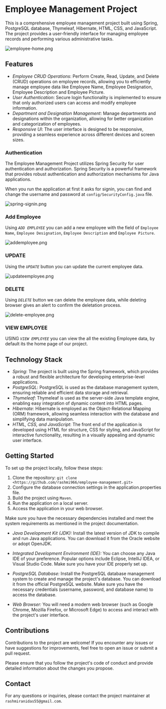 # Employee Management Project

This is a comprehensive employee management project built using Spring, PostgreSQL database, Thymeleaf, Hibernate, HTML, CSS, and JavaScript. The project provides a user-friendly interface for managing employee records and performing various administrative tasks.

![employee-home.png](https://i.postimg.cc/7YH6zJxM/employee-home.png)
## Features

- *Employee CRUD Operations*: Perform Create, Read, Update, and Delete (CRUD) operations on employee records, allowing you to efficiently manage employee data like Employee Name, Employee Designation, Employee Description and Employee Picture.
- *User Authentication*: Secure login functionality is implemented to ensure that only authorized users can access and modify employee information.
- *Department and Designation Management*: Manage departments and designations within the organization, allowing for better organization and categorization of employees.
- *Responsive UI*: The user interface is designed to be responsive, providing a seamless experience across different devices and screen sizes.

### Authentication
The Employee Management Project utilizes Spring Security for user authentication and authorization. Spring Security is a powerful framework that provides robust authentication and authorization mechanisms for Java applications.

When you run the application at first it asks for signin, you can find and change the username and password at `config/SecurityConfig.java` file.

![spring-signin.png](https://i.postimg.cc/DfRgsfwQ/spring-signin.png)

### Add Employee
Using *`ADD EMPLOYEE`* you can add a new employee with the field of `Employee Name`, `Employee Designation`, `Employee Description` and `Employee Picture`.

![addemployee.png](https://i.postimg.cc/T3dFYJ7K/addemployee.png)

### UPDATE
Using the *`UPDATE`* button you can update the current employee data.

![updateemployee.png](https://i.postimg.cc/FHTqfk8D/updateemployee.png)

### DELETE
Using *`DELETE`* button we can delete the employee data, while deleting browser gives an alert to confirm the deletation process.

![delete-employee.png](https://i.postimg.cc/L6fVVdJc/delete-employee.png)

### VIEW EMPLOYEE
USING *`VIEW EMPLOYEE`* you can view the all the existing Employee data, by default its the home page of our project.

## Technology Stack

- *Spring*: The project is built using the Spring framework, which provides a robust and flexible architecture for developing enterprise-level applications.
- *PostgreSQL*: PostgreSQL is used as the database management system, ensuring reliable and efficient data storage and retrieval.
- *Thymeleaf*: Thymeleaf is used as the server-side Java template engine, enabling easy integration of dynamic content into HTML pages.
- *Hibernate*: Hibernate is employed as the Object-Relational Mapping (ORM) framework, allowing seamless interaction with the database and simplifying data manipulation.
- *HTML, CSS, and JavaScript*: The front end of the application is developed using HTML for structure, CSS for styling, and JavaScript for interactive functionality, resulting in a visually appealing and dynamic user interface.

## Getting Started

To set up the project locally, follow these steps:

1. Clone the repository: `git clone <https://github.com/rashmi966/employee-management.git>`
2. Configure the database connection settings in the application.properties file.
3. Build the project using `Maven`.
4. Run the application on a local server.
5. Access the application in your web browser.

Make sure you have the necessary dependencies installed and meet the system requirements as mentioned in the project documentation.

- *Java Development Kit (JDK):* Install the latest version of JDK to compile and run Java applications. You can download it from the Oracle website or adopt OpenJDK.

- *Integrated Development Environment (IDE):* You can choose any Java IDE of your preference. Popular options include Eclipse, IntelliJ IDEA, or Visual Studio Code. Make sure you have your IDE properly set up.

- *PostgreSQL Database:* Install the PostgreSQL database management system to create and manage the project's database. You can download it from the official PostgreSQL website. Make sure you have the necessary credentials (username, password, and database name) to access the database.

- *Web Browser:* You will need a modern web browser (such as Google Chrome, Mozilla Firefox, or Microsoft Edge) to access and interact with the project's user interface.

## Contributions

Contributions to the project are welcome! If you encounter any issues or have suggestions for improvements, feel free to open an issue or submit a pull request.

Please ensure that you follow the project's code of conduct and provide detailed information about the changes you propose.

## Contact

For any questions or inquiries, please contact the project maintainer at `rashmiranidas55@gmail.com`.
